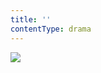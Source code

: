 ```yaml
---
title: ''
contentType: drama
---
```


<section>

![](../Images/obalka_sen_noci_svatojanske2.jpg)

</section>
